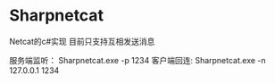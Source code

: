 # Sharpnetcat 

Netcat的c#实现
目前只支持互相发送消息

服务端监听：
Sharpnetcat.exe -p 1234
客户端回连:
Sharpnetcat.exe -n 127.0.0.1 1234

